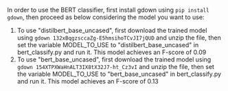 In order to use the BERT classifier, first install gdown using `pip install gdown`, then proceed as below considering the model you want to use:
1. To use "distilbert_base_uncased", first download the trained model using `gdown 132xBqgzsccaZg-E5hmsihoTCvJI7jQUD` and unzip the file, then set the variable MODEL_TO_USE to "distilbert_base_uncased" in bert_classify.py and run it. This model achieves an F-score of 0.09
1. To use "bert_base_uncased", first download the trained model using `gdown 154XTPXWaHnALT3IX8tX32J7-ht_Cz3vI` and unzip the file, then set the variable MODEL_TO_USE to "bert_base_uncased" in bert_classify.py and run it. This model achieves an F-score of 0.13